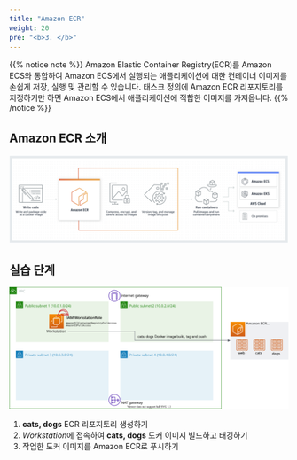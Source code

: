 ```yaml
---
title: "Amazon ECR"
weight: 20
pre: "<b>3. </b>"
---
```


{{% notice note %}}
Amazon Elastic Container Registry(ECR)를 Amazon ECS와 통합하여 Amazon ECS에서 실행되는 애플리케이션에 대한 컨테이너 이미지를 손쉽게 저장, 실행 및 관리할 수 있습니다. 태스크 정의에 Amazon ECR 리포지토리를 지정하기만 하면 Amazon ECS에서 애플리케이션에 적합한 이미지를 가져옵니다.
{{% /notice %}}

## Amazon ECR 소개
![ECR](../../static/images/ecr/ecr_1.svg)

## 실습 단계
![ECRLab](../../static/images/ecr/ecr_2.svg)

1. **cats, dogs** ECR 리포지토리 생성하기
2. *Workstation*에 접속하여 **cats, dogs** 도커 이미지 빌드하고 태깅하기
3. 작업한 도커 이미지를 Amazon ECR로 푸시하기

